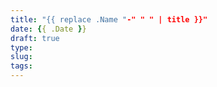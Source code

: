 ```yaml
---
title: "{{ replace .Name "-" " " | title }}"
date: {{ .Date }}
draft: true
type:
slug:
tags:
---
```

